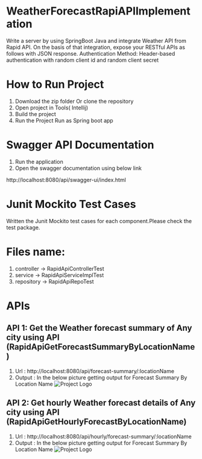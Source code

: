 # WeatherForecastRapiAPIImplementation

Write a server by using SpringBoot Java and integrate Weather API from Rapid API. On the basis of that integration, expose your RESTful APIs as follows with JSON response. Authentication Method: Header-based authentication with random client id and random client secret

# How to Run Project
1. Download the zip folder Or clone the repository
2. Open project in Tools( Intellij)
3. Build the project
4. Run the Project Run as Spring boot app


# Swagger API Documentation
1. Run the application
2. Open the swagger documentation using below link

http://localhost:8080/api/swagger-ui/index.html

# Junit Mockito Test Cases

Written the Junit Mockito test cases for each component.Please check the test package.
# Files name:
1. controller -> RapidApiControllerTest
2. service -> RapidApiServiceImplTest
3. repository -> RapidApiRepoTest

# APIs
## API 1: Get the Weather forecast summary of Any city using API (RapidApiGetForecastSummaryByLocationName)

1. Url : http://localhost:8080/api/forecast-summary/:locationName
2. Output :
In the below picture getting output for Forecast Summary By Location Name
![Project Logo](/home/lnv66/Downloads/forecastSummaryByLocationName.png)




## API 2: Get hourly Weather forecast details of Any city using API (RapidApiGetHourlyForecastByLocationName)

1. Url : http://localhost:8080/api/hourly/forecast-summary/:locationName
2. Output :
   In the below picture getting output for Forecast Summary By Location Name
![Project Logo](/home/lnv66/Downloads/forecastSummarybyhourly.png)







